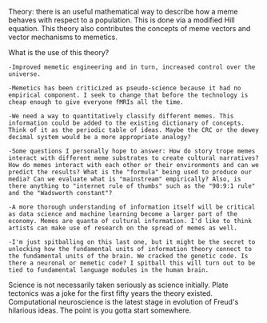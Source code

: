 Theory: there is an useful mathematical way to describe how a meme behaves with respect to a population. This is done via a modified Hill equation. This theory also contributes the concepts of meme vectors and vector mechanisms to memetics.

What is the use of this theory?

	-Improved memetic engineering and in turn, increased control over the universe.

	-Memetics has been criticized as pseudo-science because it had no empirical component. I seek to change that before the technology is cheap enough to give everyone fMRIs all the time.

	-We need a way to quantitatively classify different memes. This information could be added to the existing dictionary of concepts. Think of it as the periodic table of ideas. Maybe the CRC or the dewey decimal system would be a more appropriate analogy?

	-Some questions I personally hope to answer: How do story trope memes interact with different meme substrates to create cultural narratives? How do memes interact with each other or their environments and can we predict the results? What is the "formula" being used to produce our media? Can we evaluate what is "mainstream" empirically? Also, is there anything to "internet rule of thumbs" such as the "90:9:1 rule" and the "Wadsworth constant"?

	-A more thorough understanding of information itself will be critical as data science and machine learning become a larger part of the economy. Memes are quanta of cultural information. I'd like to think artists can make use of research on the spread of memes as well.

	-I'm just spitballing on this last one, but it might be the secret to unlocking how the fundamental units of information theory connect to the fundamental units of the brain. We cracked the genetic code. Is there a neuronal or memetic code? I spitball this will turn out to be tied to fundamental language modules in the human brain.

Science is not necessarily taken seriously as science initially. Plate tectonics was a joke for the first fifty years the theory existed. Computational neuroscience is the latest stage in evolution of Freud's hilarious ideas. The point is you gotta start somewhere.